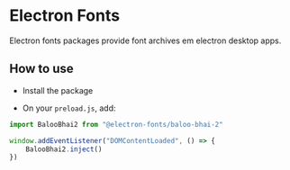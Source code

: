 # Electron Fonts

Electron fonts packages provide font archives em electron desktop apps.

## How to use

* Install the package

* On your `preload.js`, add:

```ts
import BalooBhai2 from "@electron-fonts/baloo-bhai-2"

window.addEventListener("DOMContentLoaded", () => {
    BalooBhai2.inject()
})
```